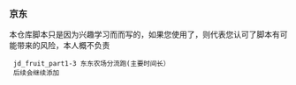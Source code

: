 ### 京东      
本仓库脚本只是因为兴趣学习而而写的，如果您使用了，则代表您认可了脚本有可能带来的风险，本人概不负责                                       

```
 jd_fruit_part1-3 东东农场分流跑(主要时间长）
 后续会继续添加
```
